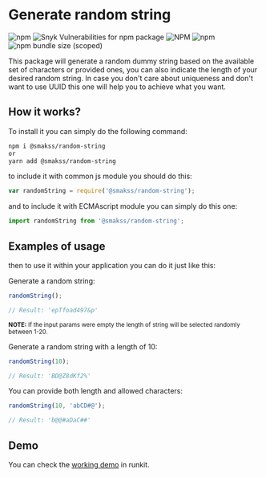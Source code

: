 # Generate random string

![npm](https://img.shields.io/npm/v/@smakss/random-string) ![Snyk Vulnerabilities for npm package](https://img.shields.io/snyk/vulnerabilities/npm/@smakss/random-string) ![NPM](https://img.shields.io/npm/l/@smakss/random-string) ![npm](https://img.shields.io/npm/dt/@smakss/random-string) ![npm bundle size (scoped)](https://img.shields.io/bundlephobia/min/@smakss/random-string)

This package will generate a random dummy string based on the available set of characters or provided ones, you can also indicate the length of your desired random string. In case you don't care about uniqueness and don't want to use UUID this one will help you to achieve what you want.

## How it works?

To install it you can simply do the following command:

```bash
npm i @smakss/random-string
or
yarn add @smakss/random-string
```

to include it with common js module you should do this:

```js
var randomString = require('@smakss/random-string');
```

and to include it with ECMAscript module you can simply do this one:

```js
import randomString from '@smakss/random-string';
```

## Examples of usage

then to use it within your application you can do it just like this:

Generate a random string:

```js
randomString();

// Result: 'epTfoad497&p'
```
<sub>**NOTE:** If the input params were empty the length of string will be selected randomly between 1-20.<sub>

Generate a random string with a length of 10:

```js
randomString(10); 

// Result: 'BD@Z8dKf2%' 
```

You can provide both length and allowed characters:

```js
randomString(10, 'abCD#@'); 

// Result: 'b@@#aDaC##'
```

## Demo

You can check the [working demo](https://runkit.com/smakss/random-string) in runkit.
